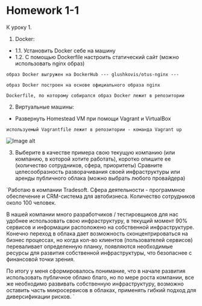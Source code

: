 # Homework 1-1
К уроку 1.

1. Docker:
* 1.1. Установить Docker себе на машину
* 1.2. С помощью Dockerfile настроить статический сайт (можно использовать nginx образ)

`образ Docker выгружен на DockerHub --- glushkovis/otus-nginx ---`

`образ Docker построен на основе официального образа nginx` 

`Dockerfile, по которому собирался образ Docker лежит в репозитории`

2. Виртуальные машины: 
* Развернуть Homestead VM при помощи Vagrant и VirtualBox

`используемый Vagrantfile лежит в репозитории - команда Vagrant up`

![Image alt](https://raw.githubusercontent.com/otusteamedu/PHP/iglushkov/hm1-1/vagrant.png)

3. Выберите в качестве примера свою текущую компанию (или компанию, в которой хотите работать), коротко опишите ее (количество сотрудников, сфера, приоритеты)
Сравните целесообразность разворачивания своей инфраструктуры или аренды публичного облака (можно выбрать любого провайдера)

`Работаю в компании Tradesoft. Сфера деятельности - программное обеспечение и CRM-система для автобизнеса.
Количество сотрудников около 100 человек.

В нашей компании много разработчиков / тестировщиков для нас удобнее использовать свою инфраструктуру, в текущий момент 90% сервисов и информации расположено на собственной инфраструктуре. Конечно переход в облака дает возможность сконцентрироваться на бизнес процессах, но когда кол-во клиентов (пользователей сервисов) переваливает определенную планку, появляются необходимые ресурсы для развития собственной инфраструктуры, что безопаснее с финансовой точки зрения. 

По итогу у меня сформировалось понимание, что в начале развития использовать публичное облако благо, но по мере роста компании, все же необходимо развивать собственную инфраструктуру, возможно оставить часть микросервисов в облаках, применять гибкий подход для диверсификации рисков. 
`
